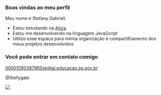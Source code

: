 ### Boas vindas ao meu perfil

Meu nome é Stefany Gabrieli

- Estou estudando na [Alura](https://www.alura.com.br)
- Estou me desenvolvendo na linguagem JavaScript
- Utilizo esse espaço para minha organização e compartilhamento dos meus projetos desenvolvidos

### Você pode entrar em contato comigo

00001095387960sp@al.educacao.sp.gov.br

@Stefygabi

![](https://media1.tenor.com/m/LadCBLn5HDQAAAAC/poke-hug.gif)
